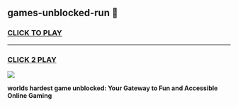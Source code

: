 
## games-unblocked-run 👋
<h3>
<a href="https://premium.freeplayer.one?title=games-unblocked-run&ref=14F">CLICK TO PLAY</a></h3>
<hr>

<h3>
<a href="https://premium.freeplayer.one?title=games-unblocked-run&ref=14F">CLICK 2 PLAY</a>
  
</h3>

<a href="https://premium.freeplayer.one?title=games-unblocked-run&ref=12F/"><img src="https://clearcache.store/games.png"></a>


**worlds hardest game unblocked: Your Gateway to Fun and Accessible Online Gaming**

